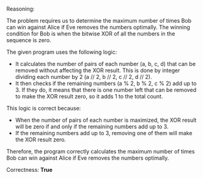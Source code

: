 Reasoning:

The problem requires us to determine the maximum number of times Bob can win against Alice if Eve removes the numbers optimally. The winning condition for Bob is when the bitwise XOR of all the numbers in the sequence is zero.

The given program uses the following logic:

* It calculates the number of pairs of each number (a, b, c, d) that can be removed without affecting the XOR result. This is done by integer dividing each number by 2 (a // 2, b // 2, c // 2, d // 2).
* It then checks if the remaining numbers (a % 2, b % 2, c % 2) add up to 3. If they do, it means that there is one number left that can be removed to make the XOR result zero, so it adds 1 to the total count.

This logic is correct because:

* When the number of pairs of each number is maximized, the XOR result will be zero if and only if the remaining numbers add up to 3.
* If the remaining numbers add up to 3, removing one of them will make the XOR result zero.

Therefore, the program correctly calculates the maximum number of times Bob can win against Alice if Eve removes the numbers optimally.

Correctness: **True**